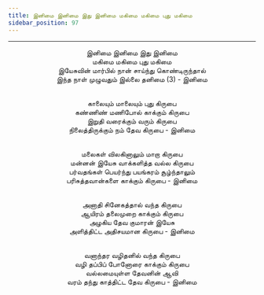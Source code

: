 ```yaml
---
title: இனிமை இனிமை இது இனிமை மகிமை மகிமை புது மகிமை
sidebar_position: 97
---
```


---
<center>
இனிமை இனிமை இது இனிமை<br/>
மகிமை மகிமை புது மகிமை<br/>
இயேசுவின் மார்பில் நான் சாய்ந்து கொண்டிருந்தால்<br/>
இந்த நாள் முழுவதும் இல்லை தனிமை (3)        - இனிமை<br/><br/>

காலையும் மாலையும் புது கிருபை<br/>
கண்ணிண் மணிபோல் காக்கும் கிருபை<br/>
இறுதி வரைக்கும் வரும் கிருபை<br/>
நிலைத்திருக்கும் நம் தேவ கிருபை                - இனிமை<br/><br/>

மலைகள் விலகினாலும் மாறா கிருபை<br/>
மன்னன் இயேசு வாக்களித்த வல்ல கிருபை<br/>
பர்வதங்கள் பெயர்ந்து பயங்கரம் சூழ்ந்தாலும்<br/>
பரிசுத்தவான்களை காக்கும் கிருபை            - இனிமை<br/><br/>

அனாதி சினேகத்தால் வந்த கிருபை<br/>
ஆயிரம் தலைமுறை காக்கும் கிருபை<br/>
அழகிய தேவ குமாரன் இயேசு<br/>
அளித்திட்ட அதிசயமான கிருபை                - இனிமை<br/><br/>

வனாந்தர வழிதனில் வந்த கிருபை<br/>
வழி தப்பிப் போனோரை காக்கும் கிருபை<br/>
வல்லமையுள்ள தேவனின் ஆவி<br/>
வரம் தந்து காத்திட்ட தேவ கிருபை                - இனிமை
</center>
